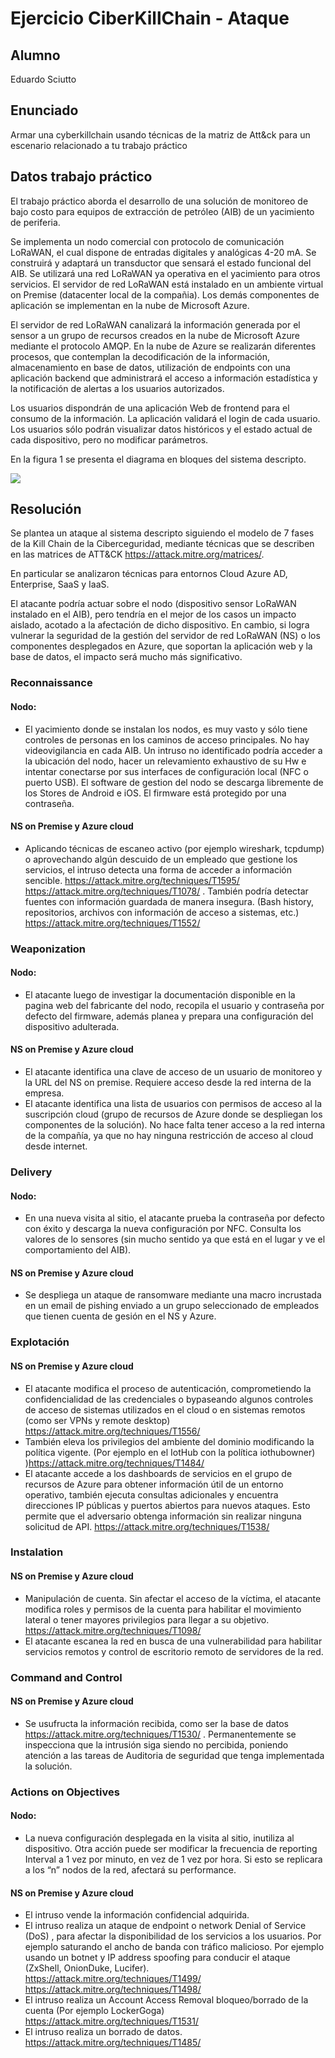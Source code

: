# Ejercicio CiberKillChain - Ataque


## Alumno

Eduardo Sciutto

## Enunciado

Armar una cyberkillchain usando técnicas de la matriz de Att&ck para un escenario relacionado a tu trabajo práctico


## Datos trabajo práctico

El trabajo práctico aborda el desarrollo de una solución de monitoreo de bajo costo para equipos de extracción de petróleo (AIB) de un yacimiento de periferia.

Se implementa un nodo comercial con protocolo de comunicación LoRaWAN, el cual dispone de entradas digitales y analógicas 4-20 mA. Se construirá y adaptará un transductor que sensará el estado funcional del AIB. Se utilizará una red LoRaWAN ya operativa en el yacimiento para otros servicios. El servidor de red LoRaWAN está instalado en un ambiente virtual on Premise (datacenter local de la compañia). Los demás componentes de aplicación se implementan en la nube de Microsoft Azure.

El servidor de red LoRaWAN canalizará la información generada por el sensor a un grupo de recursos creados en la nube de Microsoft Azure mediante el protocolo AMQP. En la nube de Azure se realizarán diferentes procesos, que contemplan la decodificación de la información, almacenamiento en base de datos, utilización de endpoints con una aplicación backend que administrará el acceso a información estadística y la notificación de alertas a los usuarios autorizados. 

Los usuarios dispondrán de una aplicación Web de frontend para el consumo de la información. La aplicación validará el login de cada usuario. Los usuarios sólo podrán visualizar datos históricos y el estado actual de cada dispositivo, pero no modificar parámetros.

En la figura 1 se presenta el diagrama en bloques del sistema descripto.

![](./img/diagrama_bloques_conceptual.JPG)

## Resolución

Se plantea un ataque al sistema descripto siguiendo el modelo de 7 fases de la Kill Chain de la Ciberceguridad, mediante técnicas que se describen en las matrices de ATT&CK https://attack.mitre.org/matrices/.

En particular se analizaron técnicas para entornos Cloud Azure AD, Enterprise, SaaS y IaaS.

El atacante podría actuar sobre el nodo (dispositivo sensor LoRaWAN instalado en el AIB), pero tendría en el mejor de los casos un impacto aislado, acotado a la afectación de dicho dispositivo. En cambio, si logra vulnerar la seguridad de la gestión del servidor de red LoRaWAN (NS) o los componentes desplegados en Azure, que soportan la aplicación web y la base de datos, el impacto será mucho más significativo.

### Reconnaissance

#### Nodo:
- El yacimiento donde se instalan los nodos, es muy vasto y sólo tiene controles de personas en los caminos de acceso principales. No hay videovigilancia en cada AIB. Un intruso no identificado podría acceder a la ubicación del nodo, hacer un relevamiento exhaustivo de su Hw e intentar conectarse por sus interfaces de configuración local (NFC o puerto USB). El software de gestion del nodo se descarga libremente de los Stores de Android e iOS. El firmware está protegido por una contraseña.

#### NS on Premise y Azure cloud 
- Aplicando técnicas de escaneo activo (por ejemplo wireshark, tcpdump) o aprovechando algún descuido de un empleado que gestione los servicios, el intruso detecta una forma de acceder  a información sencible. https://attack.mitre.org/techniques/T1595/ https://attack.mitre.org/techniques/T1078/ . 
También podría detectar fuentes con información guardada de manera insegura. (Bash history, repositorios, archivos con información de acceso a sistemas, etc.) https://attack.mitre.org/techniques/T1552/

### Weaponization

#### Nodo: 
- El atacante luego de investigar la documentación disponible en la pagina web del fabricante del nodo, recopila el usuario y contraseña por defecto del firmware, además planea y prepara una configuración del dispositivo adulterada.

#### NS on Premise y Azure cloud
- El atacante identifica una clave de acceso de un usuario de monitoreo y la URL del NS on premise. Requiere acceso desde la red interna de la empresa.
- El atacante identifica una lista de usuarios con permisos de acceso al la suscripción cloud (grupo de recursos de Azure donde se despliegan los componentes de la solución). No hace falta tener acceso a la red interna de la compañía, ya que no hay ninguna restricción de acceso al cloud desde internet.

### Delivery

#### Nodo: 
- En una nueva visita al sitio, el atacante prueba la contraseña por defecto con éxito y descarga la nueva configuración por NFC. Consulta los valores de lo sensores (sin mucho sentido ya que está en el lugar y ve el comportamiento del AIB).

#### NS on Premise y Azure cloud 
- Se despliega un ataque de ransomware mediante una macro incrustada en un email de pishing enviado a un grupo seleccionado de empleados que tienen cuenta de gesión en el NS y Azure.

### Explotación

#### NS on Premise y Azure cloud 
- El atacante modifica el proceso de autenticación, comprometiendo la confidencialidad de las credenciales o bypaseando algunos controles de acceso de sistemas utilizados en el cloud o en sistemas remotos (como ser VPNs y remote desktop)    https://attack.mitre.org/techniques/T1556/
- También eleva los privilegios del ambiente del dominio modificando la política vigente. (Por ejemplo en el IotHub con la política iothubowner) )https://attack.mitre.org/techniques/T1484/
- El atacante accede a los dashboards de servicios en el grupo de recursos de Azure para obtener información útil de un entorno operativo,  también ejecuta consultas adicionales y encuentra direcciones IP públicas y puertos abiertos para nuevos ataques. Esto permite que el adversario obtenga información sin realizar ninguna solicitud de API. https://attack.mitre.org/techniques/T1538/

### Instalation

#### NS on Premise y Azure cloud 
- Manipulación de cuenta. Sin afectar el acceso de la víctima, el atacante modifica roles y permisos de la cuenta para habilitar el movimiento lateral o tener mayores privilegios para llegar a su objetivo. https://attack.mitre.org/techniques/T1098/
- El atacante escanea la red en busca de una vulnerabilidad para habilitar servicios remotos y control de escritorio remoto de servidores de la red.

### Command and Control

#### NS on Premise y Azure cloud
- Se usufructa la información recibida, como ser la base de datos https://attack.mitre.org/techniques/T1530/ . Permanentemente se inspecciona que la intrusión siga siendo no percibida, poniendo atención a las tareas de Auditoria de seguridad que tenga implementada la solución.

### Actions on Objectives

#### Nodo: 
- La nueva configuración desplegada en la visita al sitio, inutiliza al dispositivo. 
Otra acción puede ser modificar la frecuencia de reporting Interval a 1 vez por minuto, en vez de 1 vez por hora. Si esto se replicara a los “n” nodos de la red, afectará su performance.

#### NS on Premise y Azure cloud
- El intruso vende la información confidencial adquirida.
- El intruso realiza un ataque de endpoint o network Denial of Service (DoS) , para afectar la disponibilidad de los servicios a los usuarios. Por ejemplo saturando el ancho de banda con tráfico malicioso.  Por ejemplo usando un botnet y IP address spoofing para conducir el ataque (ZxShell, OnionDuke, Lucifer). https://attack.mitre.org/techniques/T1499/  https://attack.mitre.org/techniques/T1498/
- El intruso realiza un Account Access Removal  bloqueo/borrado de la cuenta (Por ejemplo LockerGoga) https://attack.mitre.org/techniques/T1531/
- El intruso realiza un borrado de datos. https://attack.mitre.org/techniques/T1485/ 
